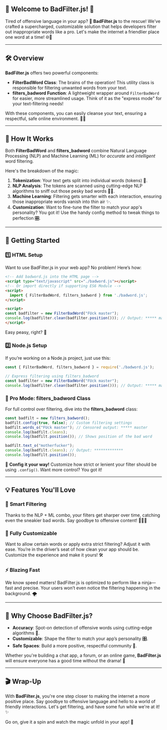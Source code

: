 ## 🎉 **Welcome to BadFilter.js!** 🎉

Tired of offensive language in your app? 🚫 **BadFilter.js** to the rescue! We’ve crafted a supercharged, customizable solution that helps developers filter out inappropriate words like a pro. Let's make the internet a friendlier place one word at a time! 🌐💬

---

## 🛠️ **Overview**

**BadFilter.js** offers two powerful components:
- **FilterBadWord Class**: The brains of the operation! This utility class is responsible for filtering unwanted words from your text.
- **filters_badword Function**: A lightweight wrapper around `FilterBadWord` for easier, more streamlined usage. Think of it as the "express mode" for your text-filtering needs!

With these components, you can easily cleanse your text, ensuring a respectful, safe online environment. 🚀✨

---

## 🔧 **How It Works**
Both **FilterBadWord** and **filters_badword** combine Natural Language Processing (NLP) and Machine Learning (ML) for *accurate* and *intelligent* word filtering.

Here's the breakdown of the magic:
1. **Tokenization**: Your text gets split into individual words (tokens) 🧩.
2. **NLP Analysis**: The tokens are scanned using cutting-edge NLP algorithms to sniff out those pesky bad words 🕵️‍♂️.
3. **Machine Learning**: Filtering gets smarter with each interaction, ensuring those inappropriate words vanish into thin air ✨.
4. **Customization**: Want to fine-tune the filter to match your app's personality? You got it! Use the handy config method to tweak things to perfection 🎛️.

---

## 🚀 **Getting Started**

### 1️⃣ **HTML Setup**
Want to use BadFilter.js in your web app? No problem! Here’s how:
```html
<!-- Add badword.js into the HTML page -->
<script type="text/javascript" src="./badword.js"></script>
<!-- Or import directly if supporting ES6 Module -->
<script>
  import { FilterBadWord, filters_badword } from './badword.js';
</script> 

<script>
const badfilter = new FilterBadWord("FUck master");
console.log(badfilter.clean(badfilter.position())); // Output: ***** master
</script>
```
Easy peasy, right? 🍋

### 2️⃣ **Node.js Setup**
If you’re working on a Node.js project, just use this:
```javascript
const { FilterBadWord, filters_badword } = require('./badword.js');

// Express filtering using filters_badword
const badfilter = new FilterBadWord("FUck master");
console.log(badfilter.clean(badfilter.position())); // Output: ***** master
```

### 🎯 **Pro Mode: filters_badword Class**
For full control over filtering, dive into the **filters_badword** class:
```javascript
const badfilt = new filters_badword();
badfilt.config(true, false); // Custom filtering settings
badfilt.words_o("FUck master"); // Censored output: ***** master
console.log(badfilt.cleans);
console.log(badfilt.position()); // Shows position of the bad word

badfilt.text_o("motherfucker");
console.log(badfilt.cleans); // Output: *************
console.log(badfilt.position());
```

🔧 **Config it your way!** Customize how strict or lenient your filter should be using `.config()`. Want more control? You got it!

---

## 💡 **Features You'll Love**

### 🧠 **Smart Filtering**
Thanks to the NLP + ML combo, your filters get sharper over time, catching even the sneakier bad words. Say goodbye to offensive content! 🙅‍♂️🚫

### 🎨 **Fully Customizable**
Want to allow certain words or apply extra strict filtering? Adjust it with ease. You’re in the driver’s seat of how clean your app should be. Customize the experience and make it yours! 🛠️

### ⚡ **Blazing Fast**
We know speed matters! BadFilter.js is optimized to perform like a ninja—fast and precise. Your users won’t even notice the filtering happening in the background. 🌪️

---

## 🤔 **Why Choose BadFilter.js?**

- **Accuracy**: Spot-on detection of offensive words using cutting-edge algorithms 🎯.
- **Customizable**: Shape the filter to match your app’s personality 🎛️.
- **Safe Spaces**: Build a more positive, respectful community 🌸.

Whether you're building a chat app, a forum, or an online game, **BadFilter.js** will ensure everyone has a good time without the drama! 🎉

---

## 🎬 **Wrap-Up**

With **BadFilter.js**, you're one step closer to making the internet a more positive place. Say goodbye to offensive language and hello to a world of friendly interactions. Let's get filtering, and have some fun while we're at it! ✨

Go on, give it a spin and watch the magic unfold in your app! 🚀
